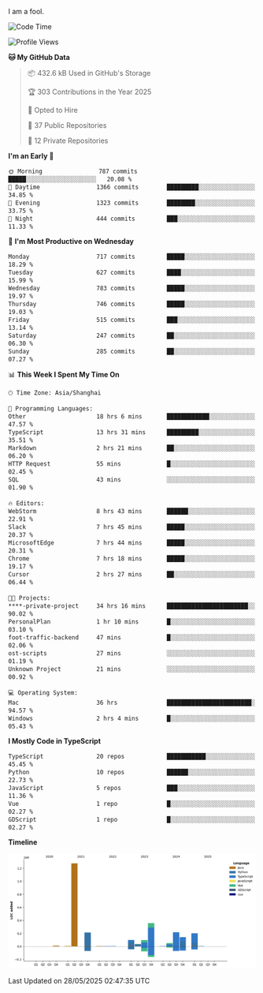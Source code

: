 I am a fool.

<!--START_SECTION:waka-->
![Code Time](http://img.shields.io/badge/Code%20Time-3%2C078%20hrs%2012%20mins-blue)

![Profile Views](http://img.shields.io/badge/Profile%20Views-4-blue)

**🐱 My GitHub Data** 

> 📦 432.6 kB Used in GitHub's Storage 
 > 
> 🏆 303 Contributions in the Year 2025
 > 
> 💼 Opted to Hire
 > 
> 📜 37 Public Repositories 
 > 
> 🔑 12 Private Repositories 
 > 
**I'm an Early 🐤** 

```text
🌞 Morning                787 commits         █████░░░░░░░░░░░░░░░░░░░░   20.08 % 
🌆 Daytime                1366 commits        █████████░░░░░░░░░░░░░░░░   34.85 % 
🌃 Evening                1323 commits        ████████░░░░░░░░░░░░░░░░░   33.75 % 
🌙 Night                  444 commits         ███░░░░░░░░░░░░░░░░░░░░░░   11.33 % 
```
📅 **I'm Most Productive on Wednesday** 

```text
Monday                   717 commits         █████░░░░░░░░░░░░░░░░░░░░   18.29 % 
Tuesday                  627 commits         ████░░░░░░░░░░░░░░░░░░░░░   15.99 % 
Wednesday                783 commits         █████░░░░░░░░░░░░░░░░░░░░   19.97 % 
Thursday                 746 commits         █████░░░░░░░░░░░░░░░░░░░░   19.03 % 
Friday                   515 commits         ███░░░░░░░░░░░░░░░░░░░░░░   13.14 % 
Saturday                 247 commits         ██░░░░░░░░░░░░░░░░░░░░░░░   06.30 % 
Sunday                   285 commits         ██░░░░░░░░░░░░░░░░░░░░░░░   07.27 % 
```


📊 **This Week I Spent My Time On** 

```text
🕑︎ Time Zone: Asia/Shanghai

💬 Programming Languages: 
Other                    18 hrs 6 mins       ████████████░░░░░░░░░░░░░   47.57 % 
TypeScript               13 hrs 31 mins      █████████░░░░░░░░░░░░░░░░   35.51 % 
Markdown                 2 hrs 21 mins       ██░░░░░░░░░░░░░░░░░░░░░░░   06.20 % 
HTTP Request             55 mins             █░░░░░░░░░░░░░░░░░░░░░░░░   02.45 % 
SQL                      43 mins             ░░░░░░░░░░░░░░░░░░░░░░░░░   01.90 % 

🔥 Editors: 
WebStorm                 8 hrs 43 mins       ██████░░░░░░░░░░░░░░░░░░░   22.91 % 
Slack                    7 hrs 45 mins       █████░░░░░░░░░░░░░░░░░░░░   20.37 % 
MicrosoftEdge            7 hrs 44 mins       █████░░░░░░░░░░░░░░░░░░░░   20.31 % 
Chrome                   7 hrs 18 mins       █████░░░░░░░░░░░░░░░░░░░░   19.17 % 
Cursor                   2 hrs 27 mins       ██░░░░░░░░░░░░░░░░░░░░░░░   06.44 % 

🐱‍💻 Projects: 
****-private-project     34 hrs 16 mins      ███████████████████████░░   90.02 % 
PersonalPlan             1 hr 10 mins        █░░░░░░░░░░░░░░░░░░░░░░░░   03.10 % 
foot-traffic-backend     47 mins             █░░░░░░░░░░░░░░░░░░░░░░░░   02.06 % 
ost-scripts              27 mins             ░░░░░░░░░░░░░░░░░░░░░░░░░   01.19 % 
Unknown Project          21 mins             ░░░░░░░░░░░░░░░░░░░░░░░░░   00.92 % 

💻 Operating System: 
Mac                      36 hrs              ████████████████████████░   94.57 % 
Windows                  2 hrs 4 mins        █░░░░░░░░░░░░░░░░░░░░░░░░   05.43 % 
```

**I Mostly Code in TypeScript** 

```text
TypeScript               20 repos            ███████████░░░░░░░░░░░░░░   45.45 % 
Python                   10 repos            ██████░░░░░░░░░░░░░░░░░░░   22.73 % 
JavaScript               5 repos             ███░░░░░░░░░░░░░░░░░░░░░░   11.36 % 
Vue                      1 repo              █░░░░░░░░░░░░░░░░░░░░░░░░   02.27 % 
GDScript                 1 repo              █░░░░░░░░░░░░░░░░░░░░░░░░   02.27 % 
```



**Timeline**

![Lines of Code chart](https://raw.githubusercontent.com/VeejaLiu/VeejaLiu/master/assets/bar_graph.png)


 Last Updated on 28/05/2025 02:47:35 UTC
<!--END_SECTION:waka-->
